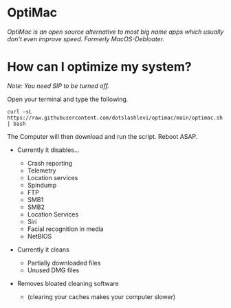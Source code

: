 # OptiMac
*OptiMac is an open source alternative to most big name apps which usually don't even improve speed. Formerly MacOS-Debloater.*

# How can I optimize my system?
*Note: You need SIP to be turned off.*

Open your terminal and type the following.
```
curl -sL https://raw.githubusercontent.com/dotslashlevi/optimac/main/optimac.sh | bash
```
The Computer will then download and run the script. Reboot ASAP.

- Currently it disables...
  - Crash reporting
  - Telemetry
  - Location services
  - Spindump
  - FTP
  - SMB1
  - SMB2
  - Location Services
  - Siri
  - Facial recognition in media
  - NetBIOS

- Currently it cleans
  - Partially downloaded files
  - Unused DMG files

- Removes bloated cleaning software
  - (clearing your caches makes your computer slower)
